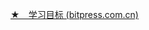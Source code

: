 [★　学习目标 (bitpress.com.cn)](http://edu.bitpress.com.cn/upload/digitalbook/9787893911248/html/38.html)

